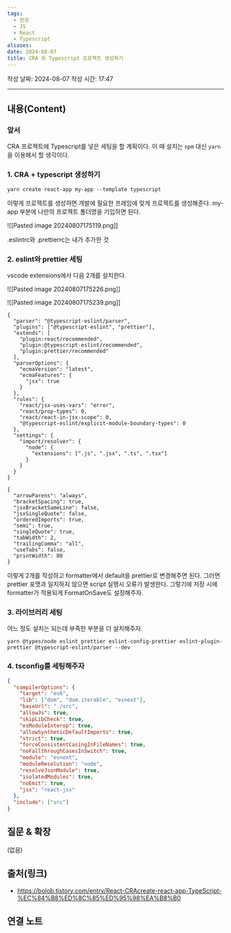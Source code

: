 ```yaml
---
tags:
  - 완성
  - JS
  - React
  - Typescript
aliases: 
date: 2024-08-07
title: CRA 와 Typescript 프로젝트 생성하기
---
```

작성 날짜: 2024-08-07
작성 시간: 17:47


----
## 내용(Content)

### 앞서

CRA 프로젝트에 Typescript를 넣은 세팅을 할 계획이다. 이 때 설치는 `npm` 대신 `yarn`을 이용해서 할 생각이다.

### 1. CRA + typescript 생성하기

```shell
yarn create react-app my-app --template typescript
```

이렇게 프로젝트를 생성하면 개발에 필요한 프레임에 맞게 프로젝트를 생성해준다.
my-app 부분에 나만의 프로젝트 폴더명을 기입하면 된다.

![[Pasted image 20240807175119.png]]

.eslintrc와 .prettierrc는 내가 추가한 것

### 2. eslint와 prettier 세팅

vscode extensions에서 다음 2개를 설치한다.

![[Pasted image 20240807175226.png]]

![[Pasted image 20240807175239.png]]

```eslintrc
{
  "parser": "@typescript-eslint/parser",
  "plugins": ["@typescript-eslint", "prettier"],
  "extends": [
    "plugin:react/recommended",
    "plugin:@typescript-eslint/recommended",
    "plugin:prettier/recommended"
  ],
  "parserOptions": {
    "ecmaVersion": "latest",
    "ecmaFeatures": {
      "jsx": true
    }
  },
  "rules": {
    "react/jsx-uses-vars": "error",
    "react/prop-types": 0,
    "react/react-in-jsx-scope": 0,
    "@typescript-eslint/explicit-module-boundary-types": 0
  },
  "settings": {
    "import/resolver": {
      "node": {
        "extensions": [".js", ".jsx", ".ts", ".tsx"]
      }
    }
  }
}
```

```prettierrc
{
  "arrowParens": "always",
  "bracketSpacing": true,
  "jsxBracketSameLine": false,
  "jsxSingleQuote": false,
  "orderedImports": true,
  "semi": true,
  "singleQuote": true,
  "tabWidth": 2,
  "trailingComma": "all",
  "useTabs": false,
  "printWidth": 80
}
```

이렇게 2개를 작성하고 formatter에서 default을 prettier로 변경해주면 된다. 그러면 prettier 포맷과 일치하지 않으면 script 실행시 오류가 발생한다. 그렇기에 저장 시에 formatter가 적용되게 FormatOnSave도 설정해주자.

### 3. 라이브러리 세팅

어느 정도 설치는 되는데 부족한 부분을 더 설치해주자.

```shell
yarn @types/node eslint prettier eslint-config-prettier eslint-plugin-prettier @typescript-eslint/parser --dev
```

### 4. tsconfig를 세팅해주자

```json
{
  "compilerOptions": {
    "target": "es6",
    "lib": ["dom", "dom.iterable", "esnext"],
    "baseUrl": "./src",
    "allowJs": true,
    "skipLibCheck": true,
    "esModuleInterop": true,
    "allowSyntheticDefaultImports": true,
    "strict": true,
    "forceConsistentCasingInFileNames": true,
    "noFallthroughCasesInSwitch": true,
    "module": "esnext",
    "moduleResolution": "node",
    "resolveJsonModule": true,
    "isolatedModules": true,
    "noEmit": true,
    "jsx": "react-jsx"
  },
  "include": ["src"]
}


```

## 질문 & 확장

(없음)

## 출처(링크)

- https://bolob.tistory.com/entry/React-CRAcreate-react-app-TypeScript-%EC%84%B8%ED%8C%85%ED%95%98%EA%B8%B0

## 연결 노트
